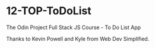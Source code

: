 # 12-TOP-ToDoList

The Odin Project Full Stack JS Course - To Do List App

Thanks to Kevin Powell and Kyle from Web Dev Simplified.
